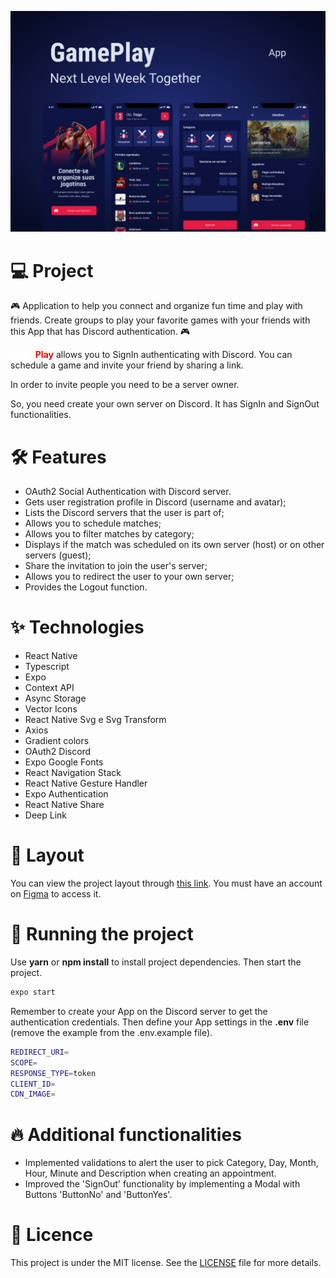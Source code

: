 ![cover](.github/cover.png?style=flat)

# 💻 Project

🎮 Application to help you connect and organize fun time and play with friends. Create groups to play your favorite games with your friends with this App that has Discord authentication. 🎮

<span style="color: white; font-weight: bold;">Game</span><span style="color: red; font-weight: bold;">Play</span> allows you to SignIn authenticating with Discord. You can schedule a game and invite your friend by sharing a link.

In order to invite people you need to be a server owner.

So, you need create your own server on Discord.
It has SignIn and SignOut functionalities.

# 🛠️ Features

- OAuth2 Social Authentication with Discord server.
- Gets user registration profile in Discord (username and avatar);
- Lists the Discord servers that the user is part of;
- Allows you to schedule matches;
- Allows you to filter matches by category;
- Displays if the match was scheduled on its own server (host) or on other servers (guest);
- Share the invitation to join the user's server;
- Allows you to redirect the user to your own server;
- Provides the Logout function.

# ✨ Technologies

- React Native
- Typescript
- Expo
- Context API
- Async Storage
- Vector Icons
- React Native Svg e Svg Transform
- Axios
- Gradient colors
- OAuth2 Discord
- Expo Google Fonts
- React Navigation Stack
- React Native Gesture Handler
- Expo Authentication
- React Native Share
- Deep Link

# 🔖 Layout

You can view the project layout through [this link](https://www.figma.com/file/0kv33XYjvOgvKGKHBaiR07/GamePlay-NLW-Together?node-id=58913%3A83). You must have an account on [Figma](http://figma.com/) to access it.

# 🚀 Running the project

Use **yarn** or **npm install** to install project dependencies. Then start the project.

```bash
expo start
```

Remember to create your App on the Discord server to get the authentication credentials. Then define your App settings in the **.env** file (remove the example from the .env.example file).

```bash
REDIRECT_URI=
SCOPE=
RESPONSE_TYPE=token
CLIENT_ID=
CDN_IMAGE=
```

# 🔥 Additional functionalities

- Implemented validations to alert the user to pick Category, Day, Month, Hour, Minute and Description when creating an appointment.
- Improved the 'SignOut' functionality by implementing a Modal with Buttons 'ButtonNo' and 'ButtonYes'.

# 📄 Licence

This project is under the MIT license. See the [LICENSE](LICENSE.md) file for more details.

<br />
